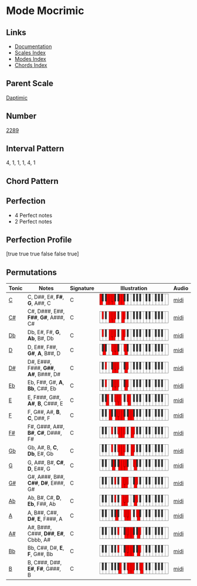 # Mode Mocrimic

## Links

- [Documentation](README.md)
- [Scales Index](Scales.md)
- [Modes Index](Modes.md)
- [Chords Index](Chords.md)

## Parent Scale

[Daptimic](ScaleDaptimic.md)

## Number

[2289](https://ianring.com/musictheory/scales/2289)

## Interval Pattern

4, 1, 1, 1, 4, 1

## Chord Pattern



## Perfection

- 4 Perfect notes
- 2 Perfect notes

## Perfection Profile

[true true true false false true]

## Permutations

| Tonic | Notes | Signature | Illustration | Audio |
|-------|-------|-----------|--------------|-------|
| [C](ModeCNaturalMocrimic.md) | C, D##, E#, **F#**, **G**, A##, C | C | ![CNaturalMocrimic](ModeCNaturalMocrimic.png) | [midi](https://github.com/edipermadi/music/blob/main/docs/ModeCNaturalMocrimic.mid?raw=true) |
| [C#](ModeCSharpMocrimic.md) | C#, D###, E##, **F##**, **G#**, A###, C# | C | ![CSharpMocrimic](ModeCSharpMocrimic.png) | [midi](https://github.com/edipermadi/music/blob/main/docs/ModeCSharpMocrimic.mid?raw=true) |
| [Db](ModeDFlatMocrimic.md) | Db, E#, F#, **G**, **Ab**, B#, Db | C | ![DFlatMocrimic](ModeDFlatMocrimic.png) | [midi](https://github.com/edipermadi/music/blob/main/docs/ModeDFlatMocrimic.mid?raw=true) |
| [D](ModeDNaturalMocrimic.md) | D, E##, F##, **G#**, **A**, B##, D | C | ![DNaturalMocrimic](ModeDNaturalMocrimic.png) | [midi](https://github.com/edipermadi/music/blob/main/docs/ModeDNaturalMocrimic.mid?raw=true) |
| [D#](ModeDSharpMocrimic.md) | D#, E###, F###, **G##**, **A#**, B###, D# | C | ![DSharpMocrimic](ModeDSharpMocrimic.png) | [midi](https://github.com/edipermadi/music/blob/main/docs/ModeDSharpMocrimic.mid?raw=true) |
| [Eb](ModeEFlatMocrimic.md) | Eb, F##, G#, **A**, **Bb**, C##, Eb | C | ![EFlatMocrimic](ModeEFlatMocrimic.png) | [midi](https://github.com/edipermadi/music/blob/main/docs/ModeEFlatMocrimic.mid?raw=true) |
| [E](ModeENaturalMocrimic.md) | E, F###, G##, **A#**, **B**, C###, E | C | ![ENaturalMocrimic](ModeENaturalMocrimic.png) | [midi](https://github.com/edipermadi/music/blob/main/docs/ModeENaturalMocrimic.mid?raw=true) |
| [F](ModeFNaturalMocrimic.md) | F, G##, A#, **B**, **C**, D##, F | C | ![FNaturalMocrimic](ModeFNaturalMocrimic.png) | [midi](https://github.com/edipermadi/music/blob/main/docs/ModeFNaturalMocrimic.mid?raw=true) |
| [F#](ModeFSharpMocrimic.md) | F#, G###, A##, **B#**, **C#**, D###, F# | C | ![FSharpMocrimic](ModeFSharpMocrimic.png) | [midi](https://github.com/edipermadi/music/blob/main/docs/ModeFSharpMocrimic.mid?raw=true) |
| [Gb](ModeGFlatMocrimic.md) | Gb, A#, B, **C**, **Db**, E#, Gb | C | ![GFlatMocrimic](ModeGFlatMocrimic.png) | [midi](https://github.com/edipermadi/music/blob/main/docs/ModeGFlatMocrimic.mid?raw=true) |
| [G](ModeGNaturalMocrimic.md) | G, A##, B#, **C#**, **D**, E##, G | C | ![GNaturalMocrimic](ModeGNaturalMocrimic.png) | [midi](https://github.com/edipermadi/music/blob/main/docs/ModeGNaturalMocrimic.mid?raw=true) |
| [G#](ModeGSharpMocrimic.md) | G#, A###, B##, **C##**, **D#**, E###, G# | C | ![GSharpMocrimic](ModeGSharpMocrimic.png) | [midi](https://github.com/edipermadi/music/blob/main/docs/ModeGSharpMocrimic.mid?raw=true) |
| [Ab](ModeAFlatMocrimic.md) | Ab, B#, C#, **D**, **Eb**, F##, Ab | C | ![AFlatMocrimic](ModeAFlatMocrimic.png) | [midi](https://github.com/edipermadi/music/blob/main/docs/ModeAFlatMocrimic.mid?raw=true) |
| [A](ModeANaturalMocrimic.md) | A, B##, C##, **D#**, **E**, F###, A | C | ![ANaturalMocrimic](ModeANaturalMocrimic.png) | [midi](https://github.com/edipermadi/music/blob/main/docs/ModeANaturalMocrimic.mid?raw=true) |
| [A#](ModeASharpMocrimic.md) | A#, B###, C###, **D##**, **E#**, Cbbb, A# | C | ![ASharpMocrimic](ModeASharpMocrimic.png) | [midi](https://github.com/edipermadi/music/blob/main/docs/ModeASharpMocrimic.mid?raw=true) |
| [Bb](ModeBFlatMocrimic.md) | Bb, C##, D#, **E**, **F**, G##, Bb | C | ![BFlatMocrimic](ModeBFlatMocrimic.png) | [midi](https://github.com/edipermadi/music/blob/main/docs/ModeBFlatMocrimic.mid?raw=true) |
| [B](ModeBNaturalMocrimic.md) | B, C###, D##, **E#**, **F#**, G###, B | C | ![BNaturalMocrimic](ModeBNaturalMocrimic.png) | [midi](https://github.com/edipermadi/music/blob/main/docs/ModeBNaturalMocrimic.mid?raw=true) |
